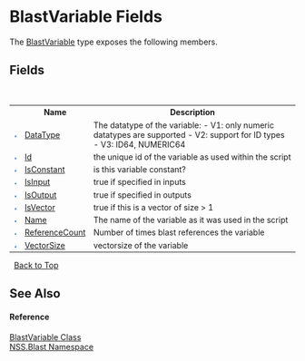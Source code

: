 # BlastVariable Fields
 

The <a href="f06b3ca6-6fc7-2463-b0e0-c8541bfc9d8d">BlastVariable</a> type exposes the following members.


## Fields
&nbsp;<table><tr><th></th><th>Name</th><th>Description</th></tr><tr><td>![Public field](media/pubfield.gif "Public field")</td><td><a href="1f4d8994-27f3-d03d-c544-984081f23872">DataType</a></td><td>
The datatype of the variable: - V1: only numeric datatypes are supported - V2: support for ID types - V3: ID64, NUMERIC64</td></tr><tr><td>![Public field](media/pubfield.gif "Public field")</td><td><a href="436a900c-e415-e974-bde8-4248d902a858">Id</a></td><td>
the unique id of the variable as used within the script</td></tr><tr><td>![Public field](media/pubfield.gif "Public field")</td><td><a href="4c16924f-9b06-bf4c-f7a0-f3f30f53ce7e">IsConstant</a></td><td>
is this variable constant?</td></tr><tr><td>![Public field](media/pubfield.gif "Public field")</td><td><a href="2a7ba74d-1b93-469b-e394-ca95f01ad178">IsInput</a></td><td>
true if specified in inputs</td></tr><tr><td>![Public field](media/pubfield.gif "Public field")</td><td><a href="1d8adc2d-67c2-c07e-7ca7-7d3a9df91495">IsOutput</a></td><td>
true if specified in outputs</td></tr><tr><td>![Public field](media/pubfield.gif "Public field")</td><td><a href="a1dc40b1-509f-bc9b-76a7-ce0a54034e49">IsVector</a></td><td>
true if this is a vector of size > 1</td></tr><tr><td>![Public field](media/pubfield.gif "Public field")</td><td><a href="1825fed4-23cb-3e02-a247-4b43d2f2ddd4">Name</a></td><td>
The name of the variable as it was used in the script</td></tr><tr><td>![Public field](media/pubfield.gif "Public field")</td><td><a href="844a5658-406b-56bb-e98f-f419a6bf740b">ReferenceCount</a></td><td>
Number of times blast references the variable</td></tr><tr><td>![Public field](media/pubfield.gif "Public field")</td><td><a href="dbf47838-ffd0-1490-a406-aefe933a4bcf">VectorSize</a></td><td>
vectorsize of the variable</td></tr></table>&nbsp;
<a href="#blastvariable-fields">Back to Top</a>

## See Also


#### Reference
<a href="f06b3ca6-6fc7-2463-b0e0-c8541bfc9d8d">BlastVariable Class</a><br /><a href="88b55311-4a89-0894-e27a-e157e443c7f7">NSS.Blast Namespace</a><br />
